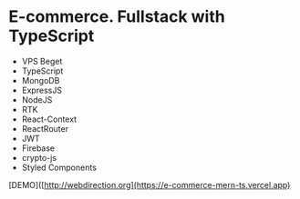 # E-commerce. Fullstack with TypeScript

- VPS Beget
- TypeScript
- MongoDB
- ExpressJS
- NodeJS
- RTK
- React-Context
- ReactRouter
- JWT
- Firebase
- crypto-js
- Styled Components

[DEMO]([http://webdirection.org](https://e-commerce-mern-ts.vercel.app)
